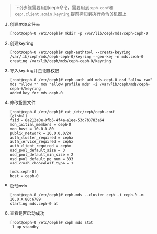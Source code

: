 > 下列步骤需要用到ceph命令，需要用到`ceph.conf`和`ceph.client.admin.keyring`,提前拷贝到执行命令的机器上

1. 创建mds文件夹

   ```shell
   [root@ceph-0 /etc/ceph]# mkdir -p /var/lib/ceph/mds/ceph-ceph-0
   ```

2. 创建keyring

   ```shell
   [root@ceph-0 /etc/ceph]# ceph-authtool --create-keyring /var/lib/ceph/mds/ceph-ceph-0/keyring --gen-key -n mds.ceph-0
   creating /var/lib/ceph/mds/ceph-ceph-0/keyring
   ```

3. 导入keyring并且设置权限

   ```shell
   [root@ceph-0 /etc/ceph]# ceph auth add mds.ceph-0 osd "allow rwx" mds "allow *" mon "allow profile mds" -i /var/lib/ceph/mds/ceph-ceph-0/keyring
   added key for mds.ceph-0
   
   ```

4. 修改配置文件

   ```shell
   [root@ceph-0 /etc/ceph]# cat /etc/ceph/ceph.conf
   [global]
   fsid = 8a212a0e-0fb5-4f4a-a1ee-53d7b3783a64
   mon_initial_members = ceph-0
   mon_host = 10.0.0.80
   public_network = 10.0.0.0/24
   auth_cluster_required = cephx
   auth_service_required = cephx
   auth_client_required = cephx
   osd_pool_default_size = 3
   osd_pool_default_min_size = 2
   osd_pool_default_pg_num = 333
   osd_crush_chooseleaf_type = 1
   
   [mds.ceph-0]
   host = ceph-0
   ```

5. 启动mds

   ```shell
   [root@ceph-0 /etc/ceph]# ceph-mds --cluster ceph -i ceph-0 -m 10.0.0.80:6789
   starting mds.ceph-0 at 
   ```

6. 查看是否启动成功

   ```shell
   [root@ceph-0 /etc/ceph]# ceph mds stat
    1 up:standby
   ```

   